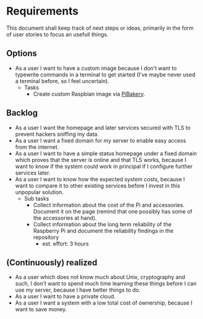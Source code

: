 # Requirements

This document shall keep track of next steps or ideas, primarily in the form of user stories to focus an usefull things.

## Options

- As a user I want to have a custom image because I don't want to typewrite commands in a terminal to get started (I've maybe never used a terminal before, so I feel uncertain).
    - Tasks
        - Create custom Raspbian image via [PiBakery](http://www.pibakery.org/).

## Backlog

- As a user I want the homepage and later services secured with TLS to prevent hackers sniffing my data.
- As a user I want a fixed domain for my server to enable easy access from the internet.
- As a user I want to have a simple status homepage under a fixed domain which proves that the server is online and that TLS works, because I want to know if the system could work in principal if I configure further services later.
- As a user I want to know how the expected system costs, because I want to compare it to other existing services before I invest in this unpopular solution.
    - Sub tasks
        - Collect information about the cost of the Pi and accessories. Document it on the page (remind that one possibly has some of the accessories at hand).
        - Collect information about the long term reliability of the Raspberry Pi and document the reliability findings in the repository
            - est. effort: 3 hours

## (Continuously) realized

- As a user which does not know much about Unix, cryptography and such, I don't want to spend much time learning these things before I can use my server, because I have better things to do.
- As a user I want to have a private cloud.
- As a user I want a system with a low total cost of ownership, because I want to save money.
